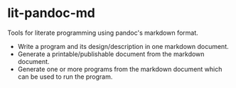 # lit-pandoc-md

Tools for literate programming using pandoc's markdown format.

* Write a program and its design/description in one markdown document.
* Generate a printable/publishable document from the markdown document.
* Generate one or more programs from the markdown document which can be used to run the program.
